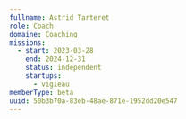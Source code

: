 ```yaml
---
fullname: Astrid Tarteret
role: Coach
domaine: Coaching
missions:
  - start: 2023-03-28
    end: 2024-12-31
    status: independent
    startups:
      - vigieau
memberType: beta
uuid: 50b3b70a-83eb-48ae-871e-1952dd20e547
---
```

